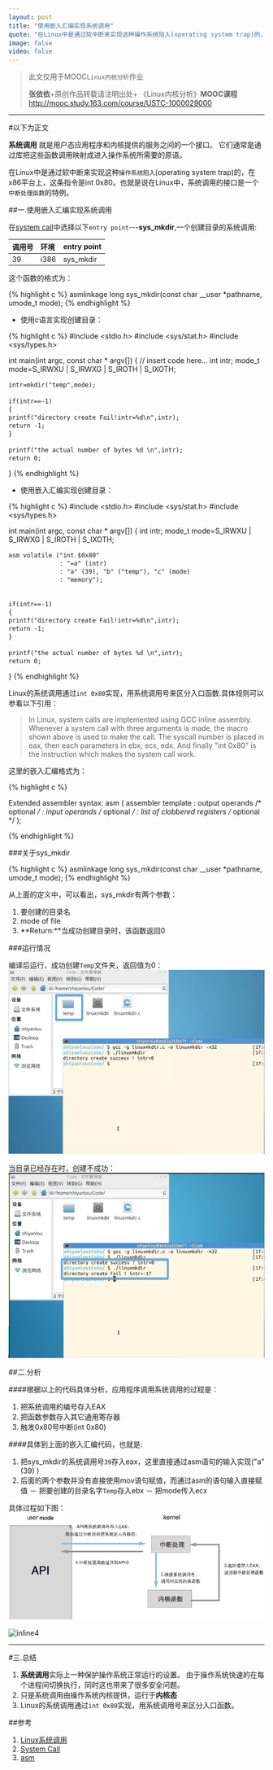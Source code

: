 ```yaml
---
layout: post
title: "使用嵌入汇编实现系统调用"
quote: "在Linux中是通过软中断来实现这种操作系统陷入(operating system trap)的，在x86平台上，这条指令是int 0x80。也就是说在Linux中，系统调用的接口是一个中断处理函数的特例。"
image: false
video: false
---
```

>此文仅用于MOOC`Linux内核分析`作业
>
>**张依依**+原创作品转载请注明出处+ 《Linux内核分析》**MOOC课程**http://mooc.study.163.com/course/USTC-1000029000


*****


#以下为正文

**系统调用** 就是用户态应用程序和内核提供的服务之间的一个接口。 它们通常是通过库把这些函数调用映射成进入操作系统所需要的原语。

在Linux中是通过软中断来实现这种`操作系统陷入`(operating system trap)的，在x86平台上，这条指令是int 0x80。也就是说在Linux中，系统调用的接口是一个`中断处理函数`的特例。


##一.使用嵌入汇编实现系统调用


在[system call](http://codelab.shiyanlou.com/xref/linux-3.18.6/arch/x86/syscalls/syscall_32.tbl)中选择以下`entry point`---**sys_mkdir**,一个创建目录的系统调用:

| 调用号 | 环境 | entry point |
| :--- | :--- | :--------|
| 39 | i386 | sys_mkdir |


这个函数的格式为：


{% highlight c %}
asmlinkage long sys_mkdir(const char __user *pathname, umode_t mode);
{% endhighlight %}


- 使用c语言实现创建目录：

{% highlight c %}
#include <stdio.h>
#include <sys/stat.h>
#include <sys/types.h>

int main(int argc, const char * argv[]) {
    // insert code here...
    int intr;
    mode_t mode=S_IRWXU | S_IRWXG | S_IROTH | S_IXOTH;

    intr=mkdir("temp",mode);

    if(intr==-1)
    {
    printf("directory create Fail!intr=%d\n",intr);
    return -1;
    }

    printf("the actual number of bytes %d \n",intr);
    return 0;
}
 {% endhighlight %}

- 使用嵌入汇编实现创建目录：

{% highlight c %}
#include <stdio.h>
#include <sys/stat.h>
#include <sys/types.h>

int main(int argc, const char * argv[]) {
    int intr;
    mode_t mode=S_IRWXU | S_IRWXG | S_IROTH | S_IXOTH;

    asm volatile ("int $0x80"
                  : "=a" (intr)
                  : "a" (39), "b" ("temp"), "c" (mode)
                  : "memory");


    if(intr==-1)
    {
    printf("directory create Fail!intr=%d\n",intr);
    return -1;
    }

    printf("the actual number of bytes %d \n",intr);
    return 0;
}
{% endhighlight %}


Linux的系统调用通过`int 0x80`实现，用系统调用号来区分入口函数.具体规则可以参看以下引用：



>In Linux, system calls are implemented using GCC inline assembly. Whenever a system call with three arguments is made, the macro shown above is used to make the call. The syscall number is placed in eax, then each parameters in ebx, ecx, edx. And finally "int 0x80" is the instruction which makes the system call work.


这里的嵌入汇编格式为：

{% highlight c %}

Extended assembler syntax:
asm ( assembler template
 : output operands /* optional */
 : input operands /* optional */
 : list of clobbered registers /* optional */
 );

{% endhighlight %}



###关于sys_mkdir

{% highlight c %}
asmlinkage long sys_mkdir(const char __user *pathname, umode_t mode);
{% endhighlight %}

从上面的定义中，可以看出，sys_mkdir有两个参数：

1. 要创建的目录名
2. mode of file
3. **Return:**当成功创建目录时，该函数返回0

###运行情况

编译后运行，成功创建`Temp`文件夹，返回值为0：
![inline1](/media/2015-3-26/inline1.png)

当目录已经存在时，创建不成功：
![inline2](/media/2015-3-26/inline2.png)


##二.分析

####根据以上的代码具体分析，应用程序调用系统调用的过程是：

1. 把系统调用的编号存入EAX
2. 把函数参数存入其它通用寄存器
3. 触发0x80号中断(int 0x80)

####具体到上面的嵌入汇编代码，也就是:
1. 把sys_mkdir的系统调用号`39`存入eax，这里直接通过asm语句的输入实现("a" (39) )
2. 后面的两个参数并没有直接使用mov语句赋值，而通过asm的语句输入直接赋值
  － 把要创建的目录名字`Temp`存入ebx
  － 把mode传入ecx

具体过程如下图：
![inline3](/media/2015-3-26/inline3.png)

![inline4](https://www.ibm.com/developerworks/linux/library/l-system-calls/figure2.gif)


******

#三.总结
1. **系统调用**实际上一种保护操作系统正常运行的设置。 由于操作系统快速的在每个进程间切换执行，同时这也带来了很多安全问题。
2. 只是系统调用由操作系统内核提供，运行于**内核态**
3. Linux的系统调用通过`int 0x80`实现，用系统调用号来区分入口函数。



##参考

1. [Linux系统调用](http://blog.csdn.net/liuxiaochen77/article/details/5766039)
2. [System Call](http://en.wikipedia.org/wiki/System_call)
3. [asm](http://www.ibiblio.org/gferg/ldp/GCC-Inline-Assembly-HOWTO.html)
